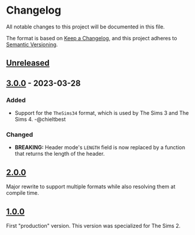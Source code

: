 # Changelog

All notable changes to this project will be documented in this file.

The format is based on [Keep a Changelog](https://keepachangelog.com/en/1.0.0/),
and this project adheres to [Semantic Versioning](https://semver.org/spec/v2.0.0.html).

## [Unreleased]

## [3.0.0] - 2023-03-28

### Added
- Support for the `TheSims34` format, which is used by The Sims 3 and The Sims 4. -@chieltbest

### Changed
- **BREAKING:** Header mode's `LENGTH` field is now replaced by a function that returns the length
  of the header.

## [2.0.0]
Major rewrite to support multiple formats while also resolving them at compile time.

## [1.0.0]
First "production" version. This version was specialized for The Sims 2.


[Unreleased]: https://github.com/actioninja/refpack-rs/compare/v3.0.0...HEAD
[3.0.0]: https://github.com/actioninja/refpack-rs/compare/v2.0.0...v3.0.0
[2.0.0]: https://github.com/actioninja/refpack-rs/compare/v1.0.0...v2.0.0
[1.0.0]: https://github.com/actioninja/refpack-rs/releases/tag/v1.0.0
